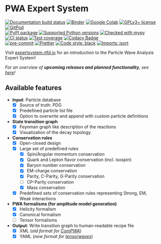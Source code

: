 <!-- cspell:ignore Colab -->

# PWA Expert System

[![Documentation build status](https://readthedocs.org/projects/expertsystem/badge/?version=latest)](https://expertsystem.readthedocs.io)
[![Binder](https://static.mybinder.org/badge_logo.svg)](https://mybinder.org/v2/gh/ComPWA/expertsystem/master?filepath=doc/usage)
[![Google Colab](https://colab.research.google.com/assets/colab-badge.svg)](https://colab.research.google.com/github/ComPWA/expertsystem)
[![GPLv3+ license](https://img.shields.io/badge/License-GPLv3+-blue.svg)](https://www.gnu.org/licenses/gpl-3.0-standalone.html)
[![GitPod](https://img.shields.io/badge/Gitpod-ready--to--code-blue?logo=gitpod)](https://gitpod.io/#https://github.com/ComPWA/expertsystem)
<br>
[![PyPI package](https://badge.fury.io/py/expertsystem.svg)](https://pypi.org/project/expertsystem)
[![Supported Python versions](https://img.shields.io/pypi/pyversions/expertsystem)](https://pypi.org/project/expertsystem)
[![Checked with mypy](http://www.mypy-lang.org/static/mypy_badge.svg)](http://mypy-lang.org)
<br>
[![CI status](https://github.com/ComPWA/expertsystem/workflows/CI/badge.svg)](https://github.com/ComPWA/expertsystem/actions?query=branch%3Amaster+workflow%3ACI)
[![Test coverage](https://codecov.io/gh/ComPWA/expertsystem/branch/master/graph/badge.svg)](https://codecov.io/gh/ComPWA/expertsystem)
[![Codacy Badge](https://api.codacy.com/project/badge/Grade/db355758fb0e4654818b85997f03e3b8)](https://www.codacy.com/gh/ComPWA/expertsystem)
<br>
[![pre-commit](https://img.shields.io/badge/pre--commit-enabled-brightgreen)](https://github.com/pre-commit/pre-commit)
[![Prettier](https://camo.githubusercontent.com/687a8ae8d15f9409617d2cc5a30292a884f6813a/68747470733a2f2f696d672e736869656c64732e696f2f62616467652f636f64655f7374796c652d70726574746965722d6666363962342e7376673f7374796c653d666c61742d737175617265)](https://prettier.io/)
[![Code style: black](https://img.shields.io/badge/code%20style-black-000000.svg)](https://github.com/psf/black)
[![Imports: isort](https://img.shields.io/badge/%20imports-isort-%231674b1?style=flat&labelColor=ef8336)](https://pycqa.github.io/isort/)

Visit
[expertsystem.rtfd.io](https://pwa.readthedocs.io/projects/expertsystem/en/latest/)
for an introduction to the Particle Wave Analysis Expert System!

_For an overview of **upcoming releases and planned functionality**, see
[here](https://github.com/ComPWA/expertsystem/milestones?direction=asc&sort=title&state=open)!_

## Available features

- **Input**: Particle database
  - [x] Source of truth: PDG
  - [x] Predefined particle list file
  - [x] Option to overwrite and append with custom particle definitions
- **State transition graph**
  - [x] Feynman graph like description of the reactions
  - [x] Visualization of the decay topology
- **Conservation rules**
  - [x] Open-closed design
  - [x] Large set of predefined rules
    - [x] Spin/Angular momentum conservation
    - [x] Quark and Lepton flavor conservation (incl. isospin)
    - [x] Baryon number conservation
    - [x] EM-charge conservation
    - [x] Parity, C-Parity, G-Parity conservation
    - [ ] CP-Parity conservation
    - [x] Mass conservation
  - [x] Predefined sets of conservation rules representing Strong, EM, Weak
        interactions
- **PWA formalisms (for amplitude model generation)**
  - [x] Helicity formalism
  - [x] Canonical formalism
  - [ ] Tensor formalisms
- **Output**: Write transition graph to human-readable recipe file
  - [x] XML (_old format for [ComPWA](https://compwa.github.io/)_)
  - [x] YAML (_new format for
        [tensorwaves](https://pwa.readthedocs.io/projects/tensorwaves/en/latest)_)
